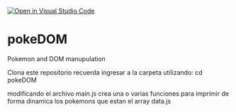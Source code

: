 [![Open in Visual Studio Code](https://classroom.github.com/assets/open-in-vscode-c66648af7eb3fe8bc4f294546bfd86ef473780cde1dea487d3c4ff354943c9ae.svg)](https://classroom.github.com/online_ide?assignment_repo_id=7947434&assignment_repo_type=AssignmentRepo)
# pokeDOM

Pokemon and DOM manupulation

Clona este repositorio
recuerda ingresar a la carpeta utilizando: cd pokeDOM

modificando el archivo main.js crea una o varias funciones para imprimir de forma dinamica los pokemons que estan el array data.js
